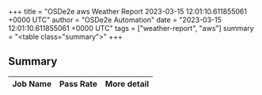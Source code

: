 +++
title = "OSDe2e aws Weather Report 2023-03-15 12:01:10.611855061 +0000 UTC"
author = "OSDe2e Automation"
date = "2023-03-15 12:01:10.611855061 +0000 UTC"
tags = ["weather-report", "aws"]
summary = "<table class=\"summary\"></table>"
+++
## Summary

| Job Name | Pass Rate | More detail |
|----------|-----------|-------------|




